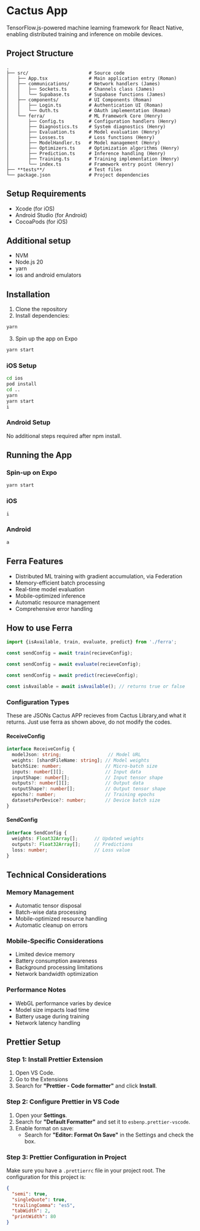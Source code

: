 # Cactus App

TensorFlow.js-powered machine learning framework for React Native, enabling distributed training and inference on mobile devices.

## Project Structure

```
.
├── src/                      # Source code 
│   ├── App.tsx               # Main application entry (Roman)
│   ├── communications/       # Network handlers (James)
│   │   ├── Sockets.ts        # Channels class (James)
│   │   └── Supabase.ts       # Supabase functions (James)
│   ├── components/           # UI Components (Roman)
│   │   ├── Login.ts          # Authentication UI (Roman)
│   │   └── Outh.ts           # OAuth implementation (Roman)
│   └── ferra/                # ML Framework Core (Henry)
│       ├── Config.ts         # Configuration handlers (Henry)
│       ├── Diagnostics.ts    # System diagnostics (Henry)
│       ├── Evaluation.ts     # Model evaluation (Henry)
│       ├── Losses.ts         # Loss functions (Henry)
│       ├── ModelHandler.ts   # Model management (Henry)
│       ├── Optimizers.ts     # Optimization algorithms (Henry)
│       ├── Prediction.ts     # Inference handling (Henry)
│       ├── Training.ts       # Training implementation (Henry)
│       └── index.ts          # Framework entry point (Henry)
├── **tests**/                # Test files
└── package.json              # Project dependencies
```

## Setup Requirements
- Xcode (for iOS)
- Android Studio (for Android)
- CocoaPods (for iOS)

## Additional setup
- NVM 
- Node.js 20
- yarn
- ios and android emulators


## Installation

1. Clone the repository
2. Install dependencies:
```bash
yarn
```
3. Spin up the app on Expo
```bash
yarn start
```

### iOS Setup
```bash
cd ios
pod install
cd ..
yarn 
yarn start 
i
```

### Android Setup
No additional steps required after npm install.

## Running the App

### Spin-up on Expo
```bash
yarn start 
```

### iOS
```bash
i
```

### Android
```bash
a
```

## Ferra Features

- Distributed ML training with gradient accumulation, via Federation
- Memory-efficient batch processing
- Real-time model evaluation
- Mobile-optimized inference
- Automatic resource management
- Comprehensive error handling

## How to use Ferra
```typescript
import {isAvailable, train, evaluate, predict} from './ferra';

const sendConfig = await train(recieveConfig);

const sendConfig = await evaluate(recieveConfig);

const sendConfig = await predict(recieveConfig); 

const isAvailable = await isAvailable(); // returns true or false
```

### Configuration Types
These are JSONs Cactus APP recieves from Cactus Library,and what it returns.
Just use ferra as shown above, do not modify the codes.

#### ReceiveConfig
```typescript
interface ReceiveConfig {
  modelJson: string;                 // Model URL
  weights: [shardFileName: string]; // Model weights
  batchSize: number;                // Micro-batch size
  inputs: number[][];               // Input data
  inputShape: number[];             // Input tensor shape
  outputs?: number[][];             // Output data
  outputShape?: number[];           // Output tensor shape
  epochs?: number;                  // Training epochs
  datasetsPerDevice?: number;       // Device batch size
}
```

#### SendConfig
```typescript
interface SendConfig {
  weights: Float32Array[];      // Updated weights
  outputs?: Float32Array[];     // Predictions
  loss: number;                 // Loss value
}
```

## Technical Considerations

### Memory Management
- Automatic tensor disposal
- Batch-wise data processing
- Mobile-optimized resource handling
- Automatic cleanup on errors

### Mobile-Specific Considerations
- Limited device memory
- Battery consumption awareness
- Background processing limitations
- Network bandwidth optimization

### Performance Notes
- WebGL performance varies by device
- Model size impacts load time
- Battery usage during training
- Network latency handling

## Prettier Setup

### Step 1: Install Prettier Extension
1. Open VS Code.
2. Go to the Extensions
3. Search for **"Prettier - Code formatter"** and click **Install**.

### Step 2: Configure Prettier in VS Code
1. Open your **Settings**.
2. Search for **"Default Formatter"** and set it to `esbenp.prettier-vscode`.
3. Enable format on save:
   - Search for **"Editor: Format On Save"** in the Settings and check the box.

### Step 3: Prettier Configuration in Project
Make sure you have a `.prettierrc` file in your project root. The configuration for this project is:

```json
{
  "semi": true,
  "singleQuote": true,
  "trailingComma": "es5",
  "tabWidth": 2,
  "printWidth": 80
}
